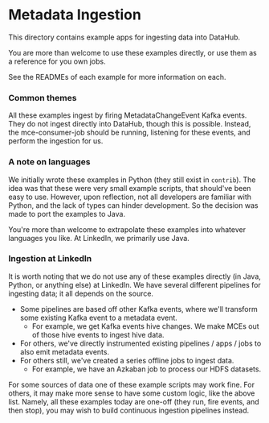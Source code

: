 # Metadata Ingestion

This directory contains example apps for ingesting data into DataHub.

You are more than welcome to use these examples directly, or use them as a reference for you own jobs.

See the READMEs of each example for more information on each.

### Common themes

All these examples ingest by firing MetadataChangeEvent Kafka events. They do not ingest directly into DataHub, though
this is possible. Instead, the mce-consumer-job should be running, listening for these events, and perform the ingestion
for us.

### A note on languages

We initially wrote these examples in Python (they still exist in `contrib`). The idea was that these were very small
example scripts, that should've been easy to use. However, upon reflection, not all developers are familiar with Python,
and the lack of types can hinder development. So the decision was made to port the examples to Java.

You're more than welcome to extrapolate these examples into whatever languages you like. At LinkedIn, we primarily use
Java.

### Ingestion at LinkedIn

It is worth noting that we do not use any of these examples directly (in Java, Python, or anything else) at LinkedIn. We
have several different pipelines for ingesting data; it all depends on the source.

- Some pipelines are based off other Kafka events, where we'll transform some existing Kafka event to a metadata event.
  - For example, we get Kafka events hive changes. We make MCEs out of those hive events to ingest hive data.
- For others, we've directly instrumented existing pipelines / apps / jobs to also emit metadata events.
- For others still, we've created a series offline jobs to ingest data.
  - For example, we have an Azkaban job to process our HDFS datasets.

For some sources of data one of these example scripts may work fine. For others, it may make more sense to have some
custom logic, like the above list. Namely, all these examples today are one-off (they run, fire events, and then stop),
you may wish to build continuous ingestion pipelines instead.
